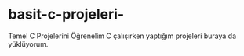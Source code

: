 # basit-c-projeleri-
Temel C Projelerini Öğrenelim
C çalışırken yaptığım projeleri buraya da yüklüyorum.
